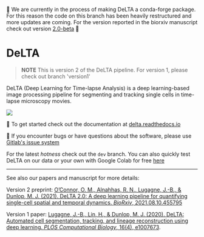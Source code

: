 :construction:
We are currently in the process of making DeLTA a conda-forge package. For this reason the code on this branch has been heavily restructured and more updates are coming. For the version reported in the biorxiv manuscript check out version [2.0-beta](https://gitlab.com/dunloplab/delta/-/tree/dc92d5659c581cfb76814541699d3ec274179601)
:construction:

# DeLTA
> **NOTE**
This is version 2 of the DeLTA pipeline. For version 1, please check out branch 'version1'

DeLTA (Deep Learning for Time-lapse Analysis) is a deep learning-based image processing pipeline for segmenting and tracking single cells in time-lapse microscopy movies.

![](https://gitlab.com/dunloplab/delta/-/raw/images/DeLTAexample.gif)

:scroll: To get started check out the documentation at [delta.readthedocs.io](https://delta.readthedocs.io)

:bug: If you encounter bugs or have questions about the software, please use [Gitlab's issue system](https://gitlab.com/dunloplab/delta/-/issues)

For the latest _hotness_ check out the `dev` branch. You can also quickly test DeLTA on our data or your own with Google Colab
for free [here](https://colab.research.google.com/drive/1UL9oXmcJFRBAm0BMQy_DMKg4VHYGgtxZ?usp=sharing)

--------------------------
See also our papers and manuscript for more details:

Version 2 preprint: [O’Connor, O. M., Alnahhas, R. N., Lugagne, J.-B., & Dunlop, M. J. (2021). DeLTA 2.0: A deep learning pipeline for quantifying single-cell spatial and temporal dynamics. _BioRxiv_, 2021.08.10.455795](https://www.biorxiv.org/content/10.1101/2021.08.10.455795v1)

Version 1 paper:
[Lugagne, J.-B., Lin, H., & Dunlop, M. J. (2020). DeLTA: Automated cell segmentation, tracking, and lineage reconstruction using deep learning. _PLOS Computational Biology_, 16(4), e1007673](https://journals.plos.org/ploscompbiol/article?id=10.1371/journal.pcbi.1007673).

